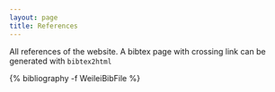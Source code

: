```yaml
---
layout: page
title: References
---
```


All references of the website. A bibtex page with crossing link can be generated with `bibtex2html`

{% bibliography -f WeileiBibFile %}